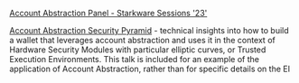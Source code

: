 
[Account Abstraction Panel - Starkware Sessions '23'](https://www.youtube.com/watch?v=g7_4KxgARvI) 

[Account Abstraction Security Pyramid](https://www.youtube.com/watch?v=FrxAdJYhSY8) - technical insights into how to build a wallet that leverages account abstraction and uses it in the context of Hardware Security Modules with particular elliptic curves, or Trusted Execution Environments. This talk is included for an example of the application of Account Abstraction, rather than for specific details on the EI